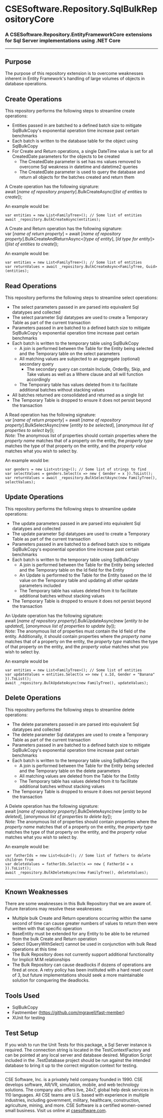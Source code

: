 # CSESoftware.Repository.SqlBulkRepositoryCore
### A CSESoftware.Repository.EntityFrameworkCore extensions for Sql Server implementations using .NET Core

---

## Purpose
The purpose of this repository extension is to overcome weaknesses inherent in Entity Framework's handling of large volumes of objects in database operations.

## Create Operations
This repository performs the following steps to streamline create operations:
- Entities passed in are batched to a defined batch size to mitigate SqlBulkCopy's exponential operation time increase past certain benchmarks
- Each batch is written to the database table for the object using SqlBulkCopy
- For Create and Return operations, a single DateTime value is set for all CreatedDate parameters for the objects to be created
	- The CreatedDate parameter is set has ms values removed to overcome Sql weakness in datetime and datetime2 queries
	- The CreatedDate parameter is used to query the database and return all objects for the batches created and return them

A Create operation has the following signature:  
await [_name of repository property_].BulkCreateAsync([_list of entities to create_]);

An example would be:
```
var entities = new List<FamilyTree>(); // Some list of entities
await _repository.BulkCreateAsync(entities);
```

A Create and Return operation has the following signature:  
var [_name of return property_] = await [_name of repository property_].BulkCreateAndReturnAsync<[_type of entity_], [_Id type for entity_]>([_list of entities to create_]);

An example would be:
```
var entities = new List<FamilyTree>(); // Some list of entities
var returnValues = await _repository.BulkCreateAsync<FamilyTree, Guid>(entities);
```

## Read Operations
This repository performs the following steps to streamline select operations:
- The select parameters passed in are parsed into equivalent Sql datatypes and collected
- The select parameter Sql datatypes are used to create a Temporary Table as part of the current transaction
- Parameters passed in are batched to a defined batch size to mitigate SqlBulkCopy's exponential operation time increase past certain benchmarks
- Each batch is written to the temporary table using SqlBulkCopy
	- A join is performed between the Table for the Entity being selected and the Temporary table on the select parameters
	- All matching values are subjected to an aggregate (optional) secondary query
		- The secondary query can contain Include, OrderBy, Skip, and Take values as well as a Where clause and all will function accordingly
	- The Temporary table has values deleted from it to facilitate additional batches without stacking values
- All batches returned are consolidated and returned as a single list
- The Temporary Table is dropped to ensure it does not persist beyond the transaction

A Read operation has the following signature:  
var [_name of return property_] = await [_name of repository property_].BulkSelectAsync(new [_entity to be selected_], [_anonymous list of properties to select by_]);  
*Note:* The anonymous list of properties should contain properties where the _property name_ matches that of a property on the entity, the _property type_ matches the type of that property on the entity, and the _property value_ matches what you wish to select by.

An example would be:
```
var genders = new List<string>(); // Some list of strings to find
var selectValues = genders.Select(x => new { Gender = x }).ToList();
var returnValues = await _repository.BulkSelectAsync(new FamilyTree(), selectValues);
```

## Update Operations
This repository performs the following steps to streamline update operations:
- The update parameters passed in are parsed into equivalent Sql datatypes and collected
- The update parameter Sql datatypes are used to create a Temporary Table as part of the current transaction
- Parameters passed in are batched to a defined batch size to mitigate SqlBulkCopy's exponential operation time increase past certain benchmarks
- Each batch is written to the temporary table using SqlBulkCopy
	- A join is performed between the Table for the Entity being selected and the Temporary table on the Id field for the Entity
	- An Update is performed to the Table for the Entity based on the Id value on the Temporary table and updating all other update parameters included
	- The Temporary table has values deleted from it to facilitate additional batches without stacking values
- The Temporary Table is dropped to ensure it does not persist beyond the transaction

An Update operation has the following signature:  
await [_name of repository property_].BulkUpdateAsync(new [_entity to be updated_], [_anonymous list of properties to update by_]);  
*Note:* The anonymous list of properties must contain the Id field of the entity. Additionally, it should contain properties where the _property name_ matches that of a property on the entity, the _property type_ matches the type of that property on the entity, and the _property value_ matches what you wish to select by.

An example would be
```
var entities = new List<FamilyTree>(); // Some list of entities
var updateValues = entities.Select(x => new { x.Id, Gender = "Banana" }).ToList();
await _repository.BulkUpdateAsync(new FamilyTree(), updateValues);
```

## Delete Operations
This repository performs the following steps to streamline delete operations:
- The delete parameters passed in are parsed into equivalent Sql datatypes and collected
- The delete parameter Sql datatypes are used to create a Temporary Table as part of the current transaction
- Parameters passed in are batched to a defined batch size to mitigate SqlBulkCopy's exponential operation time increase past certain benchmarks
- Each batch is written to the temporary table using SqlBulkCopy
	- A join is performed between the Table for the Entity being selected and the Temporary table on the delete parameters
	- All matching values are deleted from the Table for the Entity
	- The Temporary table has values deleted from it to facilitate additional batches without stacking values
- The Temporary Table is dropped to ensure it does not persist beyond the transaction

A Delete operation has the following signature:  
await [_name of repository property_].BulkDeleteAsync(new [_entity to be deleted_], [_anonymous list of properties to delete by_]);  
*Note:* The anonymous list of properties should contain properties where the _property name_ matches that of a property on the entity, the _property type_ matches the type of that property on the entity, and the _property value_ matches what you wish to select by.

An example would be:
```
var fatherIds = new List<Guid>(); // Some list of fathers to delete children from
var deleteValues = fatherIds.Select(x => new { FatherId = x }).ToList();
await _repository.BulkDeleteAsync(new FamilyTree(), deleteValues);
```

---

## Known Weaknesses
There are some weaknesses in this Bulk Repository that we are aware of. Future iterations may resolve these weaknesses:
- Multiple bulk Create and Return operations occurring within the same second of time can cause greater numbers of values to return then were written with that specific operation
- BaseEntity<T> must be extended for any Entity to be able to be returned from the bulk Create and Return operation
- Select (IQueryWithSelect) cannot be used in conjunction with bulk Read operations at this time
- The Bulk Repository does not currently support additional functionality for Implicit M:M relationships
- The Bulk Repository can cause deadlocks if dozens of operations are fired at once. A retry policy has been instituted with a hard reset count of 3, but future implementations should seek a more maintainable solution for conquering the deadlocks.

## Tools Used
- SqlBulkCopy
- Fastmember (https://github.com/mgravell/fast-member)
- XUnit for testing

## Test Setup
If you wish to run the Unit Tests for this package, a Sql Server instance is required. The connection string is located in the TestContextFactory and can be pointed at any local server and database desired. Migration Script included in the .TestDatabase project should be run against the intended database to bring it up to the correct migration context for testing.

---

CSE Software, Inc. is a privately held company founded in 1990. CSE develops software, AR/VR, simulation, mobile, and web technology solutions. The company also offers live, 24x7, global help desk services in 110 languages. All CSE teams are U.S. based with experience in multiple industries, including government, military, healthcare, construction, agriculture, mining, and more. CSE Software is a certified women-owned small business. Visit us online at [csesoftware.com](https://www.csesoftware.com).